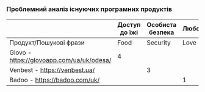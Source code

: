 ### Проблемний аналіз існуючих програмних продуктів
|                                            |  Доступ до їжі | Особиста безпека | Любов | Тип ліцензії | Примітка    |
| -------------------------------------------| ---------------|------------------|-------|--------------|-------------|
| Продукт/Пошукові фрази                     | Food           | Security         | Love  |              |             |
| Glovo - https://glovoapp.com/ua/uk/odesa/  | 4              |                  |       |              |             | 
| Venbest - https://venbest.ua/              |                |  3               |       |              |             | 
| Badoo - https://badoo.com/uk/              |                |                  | 1     |              |             |
